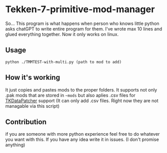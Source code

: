 # Tekken-7-primitive-mod-manager
So...
This program is what happens when person who knows little python asks chatGPT to write entire program for them.
I've wrote max 10 lines and glued everything together.
Now it only works on linux.

## Usage
```python ./TMMTEST-with-multi.py (path to mod to add)```

## How it's working
It just copies and pastes mods to the proper folders.
It supports not only .pak mods that are stored in ```~mods``` but also aplies .csv files for [TKDataPatcher](https://tekkenmods.com/mod/2301/tkdatapatcher) support (It can only add .csv files. Right now they are not managable via this script)

## Contribution
if you are someone with more python experience feel free to do whatever you want with this. If you have any idea write it in issues. (I don't promise anything)
